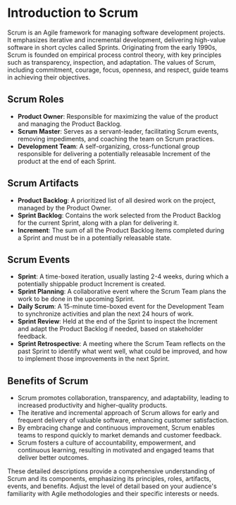 # Introduction to Scrum

Scrum is an Agile framework for managing software development projects. It emphasizes iterative and incremental development, delivering high-value software in short cycles called Sprints. Originating from the early 1990s, Scrum is founded on empirical process control theory, with key principles such as transparency, inspection, and adaptation. The values of Scrum, including commitment, courage, focus, openness, and respect, guide teams in achieving their objectives.

## Scrum Roles

- **Product Owner**: Responsible for maximizing the value of the product and managing the Product Backlog.
- **Scrum Master**: Serves as a servant-leader, facilitating Scrum events, removing impediments, and coaching the team on Scrum practices.
- **Development Team**: A self-organizing, cross-functional group responsible for delivering a potentially releasable Increment of the product at the end of each Sprint.

## Scrum Artifacts

- **Product Backlog**: A prioritized list of all desired work on the project, managed by the Product Owner.
- **Sprint Backlog**: Contains the work selected from the Product Backlog for the current Sprint, along with a plan for delivering it.
- **Increment**: The sum of all the Product Backlog items completed during a Sprint and must be in a potentially releasable state.

## Scrum Events

- **Sprint**: A time-boxed iteration, usually lasting 2-4 weeks, during which a potentially shippable product Increment is created.
- **Sprint Planning**: A collaborative event where the Scrum Team plans the work to be done in the upcoming Sprint.
- **Daily Scrum**: A 15-minute time-boxed event for the Development Team to synchronize activities and plan the next 24 hours of work.
- **Sprint Review**: Held at the end of the Sprint to inspect the Increment and adapt the Product Backlog if needed, based on stakeholder feedback.
- **Sprint Retrospective**: A meeting where the Scrum Team reflects on the past Sprint to identify what went well, what could be improved, and how to implement those improvements in the next Sprint.

## Benefits of Scrum

- Scrum promotes collaboration, transparency, and adaptability, leading to increased productivity and higher-quality products.
- The iterative and incremental approach of Scrum allows for early and frequent delivery of valuable software, enhancing customer satisfaction.
- By embracing change and continuous improvement, Scrum enables teams to respond quickly to market demands and customer feedback.
- Scrum fosters a culture of accountability, empowerment, and continuous learning, resulting in motivated and engaged teams that deliver better outcomes.

These detailed descriptions provide a comprehensive understanding of Scrum and its components, emphasizing its principles, roles, artifacts, events, and benefits. Adjust the level of detail based on your audience's familiarity with Agile methodologies and their specific interests or needs.
